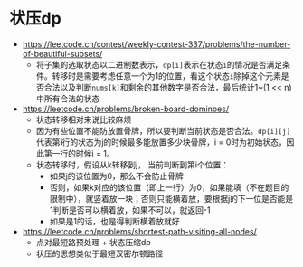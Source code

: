 # 状压dp
- https://leetcode.cn/contest/weekly-contest-337/problems/the-number-of-beautiful-subsets/
    - 将子集的选取状态以二进制数表示，`dp[i]`表示在状态`i`的情况是否满足条件。转移时是需要考虑任意一个为1的位置，看这个状态`i`除掉这个元素是否合法以及判断`nums[k]`和剩余的其他数字是否合法，最后统计1~(1 << n)中所有合法的状态
- https://leetcode.cn/problems/broken-board-dominoes/
    - 状态转移相对来说比较麻烦
    - 因为有些位置不能防放置骨牌，所以要判断当前状态是否合法。`dp[i][j]`代表第i行的状态为j的时候最多能放置多少块骨牌，i = 0时为初始状态，因此第一行的时候i = 1。
    - 状态转移时，假设从k转移到j， 当前判断到第i个位置：
        - 如果j的该位置为0，那么不会防止骨牌
        - 否则，如果k对应的该位置（即上一行）为0，如果能填（不在题目的限制中），就竖着放一块；否则只能横着放，要根据j的下一位是否能是1判断是否可以横着放，如果不可以，就返回-1
        - 如果是1的话，也是得判断横着放就好
- https://leetcode.cn/problems/shortest-path-visiting-all-nodes/
    - 点对最短路预处理 + 状态压缩dp
    - 状压的思想类似于最短汉密尔顿路径